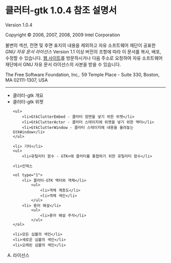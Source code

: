 # 클러터-gtk 1.0.4 참조 설명서 #

Version 1.0.4

Copyright &copy; 2006, 2007, 2008, 2009 Intel Corporation

불변의 섹션, 전면 및 후면 표지의 내용을 제외하고 자유 소프트웨어 재단이 공표한 _GNU 자유 문서 라이선스_ Version 1.1 이상 버전의 조항에 따라 이 문서를 복사, 배포, 수정할 수 있습니다. [웹 사이트](http://www.fsf.org)를 방문하시거나 다음 주소로 요청하여 자유 소프트웨어 재단에서 GNU 자유 문서 라이선스의 사본을 받을 수 있습니다.

The Free Software Foundation, Inc,.
59 Temple Place - Suite 330,
Boston, MA 02111-1307,
USA

---

<ul>
	<li>클러터-gtk 개요</li>
	<li>클러터-gtk 위젯</li>

	<ul>
		<li>GtkClutterEmbed - 클러터 장면을 넣기 위한 위젯</li>
		<li>GtkClutterActor - 클러터 스테이지에 위젯을 넣기 위한 액터</li>
		<li>GtkClutterWindow - 클러터 스테이지에 내용을 올려놓는 GtkWindow</li>
	</ul>

	<li> 기타</li>
	<ul>
		<li>유틸리티 함수 - GTK+에 클러터를 통합하기 위한 유틸리티 함수</li>

	<li>인덱스

	<ol type="1">
		<li> 클러터-GTK 액터와 객체</li>
			<ul>
				<li>객체 계층도</li>
				<li>객체 색인</li>
			</ul>
		<li> 용어 해설</li>
			<ul>
				<li>용어 해설 주석</li>
			</ul>
	</ol>

	<li>모든 심볼의 색인</li>
	<li>새로운 심볼의 색인</li>
	<li>오래된 심볼의 색인</li>
</ul>
<ol type="A">
	<li>라이선스</li>
</ol>
